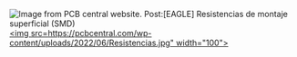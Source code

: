 ![Image from PCB central website. Post:[EAGLE] Resistencias de montaje superficial (SMD)](https://pcbcentral.com/wp-content/uploads/2022/06/Resistencias.jpg)  
[<img src=https://pcbcentral.com/wp-content/uploads/2022/06/Resistencias.jpg" width="100">](https://pcbcentral.com/wp-content/uploads/2022/06/Resistencias.jpg)
